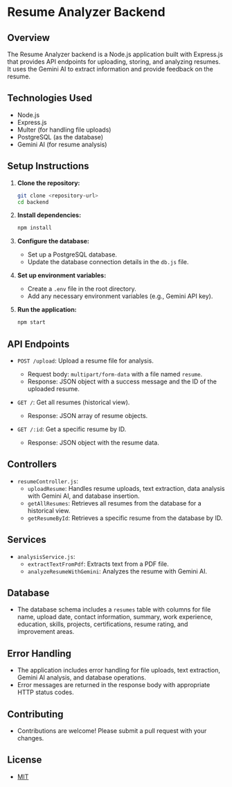 <!--
This README provides a high-level overview of the Resume Analyzer backend project,
including its purpose, technologies used, setup instructions, and API endpoints.
-->

# Resume Analyzer Backend

## Overview

The Resume Analyzer backend is a Node.js application built with Express.js that provides API endpoints for uploading, storing, and analyzing resumes. It uses the Gemini AI to extract information and provide feedback on the resume.

## Technologies Used

*   Node.js
*   Express.js
*   Multer (for handling file uploads)
*   PostgreSQL (as the database)
*   Gemini AI (for resume analysis)

## Setup Instructions

1.  **Clone the repository:**

    ```bash
    git clone <repository-url>
    cd backend
    ```

2.  **Install dependencies:**

    ```bash
    npm install
    ```

3.  **Configure the database:**

    *   Set up a PostgreSQL database.
    *   Update the database connection details in the `db.js` file.

4.  **Set up environment variables:**

    *   Create a `.env` file in the root directory.
    *   Add any necessary environment variables (e.g., Gemini API key).

5.  **Run the application:**

    ```bash
    npm start
    ```

## API Endpoints

*   `POST /upload`: Upload a resume file for analysis.

    *   Request body: `multipart/form-data` with a file named `resume`.
    *   Response: JSON object with a success message and the ID of the uploaded resume.

*   `GET /`: Get all resumes (historical view).

    *   Response: JSON array of resume objects.

*   `GET /:id`: Get a specific resume by ID.

    *   Response: JSON object with the resume data.

## Controllers
*   `resumeController.js`:
    *   `uploadResume`: Handles resume uploads, text extraction, data analysis with Gemini AI, and database insertion.
    *   `getAllResumes`: Retrieves all resumes from the database for a historical view.
    *   `getResumeById`: Retrieves a specific resume from the database by ID.

## Services
*   `analysisService.js`:
    *   `extractTextFromPdf`: Extracts text from a PDF file.
    *   `analyzeResumeWithGemini`: Analyzes the resume with Gemini AI.

## Database
*   The database schema includes a `resumes` table with columns for file name, upload date, contact information, summary, work experience, education, skills, projects, certifications, resume rating, and improvement areas.

## Error Handling

*   The application includes error handling for file uploads, text extraction, Gemini AI analysis, and database operations.
*   Error messages are returned in the response body with appropriate HTTP status codes.

## Contributing

*   Contributions are welcome! Please submit a pull request with your changes.

## License

*   [MIT](LICENSE)
